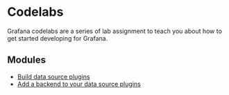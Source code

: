 # Codelabs

Grafana codelabs are a series of lab assignment to teach you about how to get started developing for Grafana.

## Modules

- [Build data source plugins](1-data-source-plugins)
- [Add a backend to your data source plugins](2-backend-plugins)
